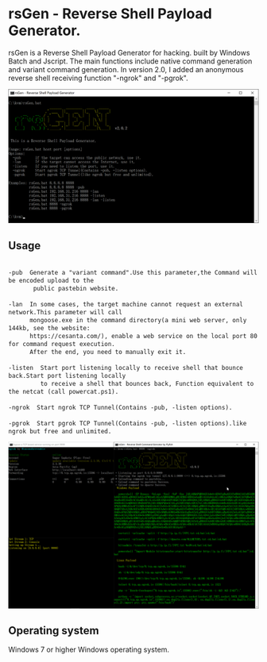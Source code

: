 
 rsGen - Reverse Shell Payload Generator.
 =

  rsGen is a Reverse Shell Payload Generator for hacking. built by Windows Batch and Jscript. The main functions include native command generation and variant command generation. In version 2.0, I added an anonymous reverse shell receiving function "-ngrok" and "-pgrok".
  
![rsGen](https://raw.githubusercontent.com/FlyfishSec/rsGen/master/doc/rsgen.png "rsGen")

## Usage


```

-pub  Generate a "variant command".Use this parameter,the Command will be encoded upload to the
       public pastebin website.

-lan  In some cases, the target machine cannot request an external network.This parameter will call
      mongoose.exe in the command directory(a mini web server, only 144kb, see the website: 
      https://cesanta.com/), enable a web service on the local port 80 for command request execution.
      After the end, you need to manually exit it.

-listen  Start port listening locally to receive shell that bounce back.Start port listening locally 
         to receive a shell that bounces back, Function equivalent to the netcat (call powercat.ps1).

-ngrok  Start ngrok TCP Tunnel(Contains -pub, -listen options).

-pgrok  Start pgrok TCP Tunnel(Contains -pub, -listen options).like ngrok but free and unlimited.

```
![rsGen](https://raw.githubusercontent.com/FlyfishSec/rsGen/master/doc/rsgen-ngrok.png "rsGen-ngrok")


## Operating system

   Windows 7 or higher Windows operating system.





